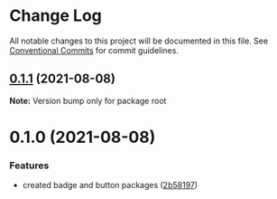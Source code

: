 # Change Log

All notable changes to this project will be documented in this file.
See [Conventional Commits](https://conventionalcommits.org) for commit guidelines.

## [0.1.1](https://github.com/mateusrdgs/frontiao-ui/compare/v0.1.0...v0.1.1) (2021-08-08)

**Note:** Version bump only for package root





# 0.1.0 (2021-08-08)


### Features

* created badge and button packages ([2b58197](https://github.com/mateusrdgs/frontiao-ui/commit/2b58197815195115118bdfd660e85cc0024fc349))
